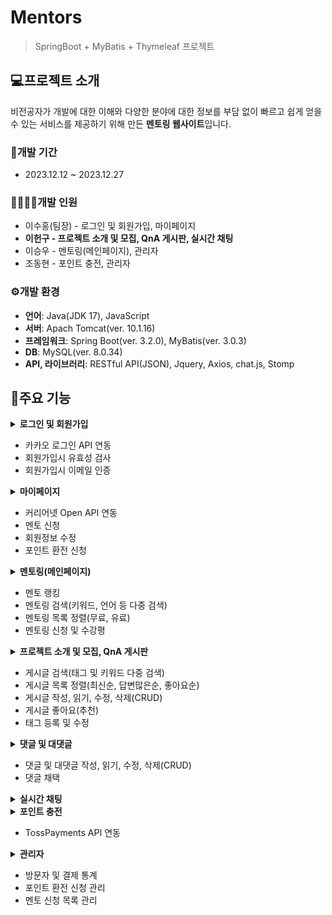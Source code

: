 # Mentors
> SpringBoot + MyBatis + Thymeleaf 프로젝트

## :computer:프로젝트 소개
비전공자가 개발에 대한 이해와 다양한 분야에 대한 정보를 부담 없이 빠르고 쉽게 얻을 수 있는 서비스를 제공하기 위해 만든 **멘토링 웹사이트**입니다.

### :calendar:개발 기간
- 2023.12.12 ~ 2023.12.27

### :family_man_woman_girl_boy:개발 인원
- 이수홍(팀장) - 로그인 및 회원가입, 마이페이지
- **이헌구 - 프로젝트 소개 및 모집, QnA 게시판, 실시간 채팅**
- 이승우 - 멘토링(메인페이지), 관리자
- 조동현 - 포인트 충전, 관리자

### :gear:개발 환경
- **언어**: Java(JDK 17), JavaScript
- **서버**: Apach Tomcat(ver. 10.1.16)
- **프레임워크**: Spring Boot(ver. 3.2.0), MyBatis(ver. 3.0.3)
- **DB**: MySQL(ver. 8.0.34)
- **API, 라이브러리**: RESTful API(JSON), Jquery, Axios, chat.js, Stomp

## :pushpin:주요 기능

<details markdown="1">
  <summary><b>로그인 및 회원가입</b></summary>
  <div>
    <img src="https://github.com/portLee/mentors/assets/146898974/dd25d049-2260-4b81-94eb-600dcb3d0cc7">
  </div>
</details>

- 카카오 로그인 API 연동
- 회원가입시 유효성 검사
- 회원가입시 이메일 인증

<details markdown="1">
  <summary><b>마이페이지</b></summary>
  <div>
    <img src="https://github.com/portLee/mentors/assets/146898974/42011a52-112b-42bd-a6a5-2d2d6e05ae43">
    <img src="https://github.com/portLee/mentors/assets/146898974/fbc2ce44-9086-4fcf-9290-edddb7665823">
  </div>
</details>

- 커리어넷 Open API 연동
- 멘토 신청
- 회원정보 수정
- 포인트 환전 신청

<details markdown="1">
  <summary><b>멘토링(메인페이지)</b></summary>
  <div>
    <img src="https://github.com/portLee/mentors/assets/146898974/3cc8388d-359c-498e-b5f3-dac1236a6e74">
    <img src="https://github.com/portLee/mentors/assets/146898974/93ee395f-a8e9-4216-ab9d-451632cfe388">
  </div>
</details>

- 멘토 랭킹
- 멘토링 검색(키워드, 언어 등 다중 검색)
- 멘토링 목록 정렬(무료, 유료)
- 멘토링 신청 및 수강평

<details markdown="1">
  <summary><b>프로젝트 소개 및 모집, QnA 게시판</b></summary>
  <div>
    <img src="https://github.com/portLee/mentors/assets/146898974/cb4b0500-5733-4dfc-8f62-922668418a98">
  </div>
</details>

- 게시글 검색(태그 및 키워드 다중 검색)
- 게시글 목록 정렬(최신순, 답변많은순, 좋아요순)
- 게시글 작성, 읽기, 수정, 삭제(CRUD)
- 게시글 좋아요(추천)
- 태그 등록 및 수정

<details markdown="1">
  <summary><b>댓글 및 대댓글</b></summary>
  <div>
    <img src="https://github.com/portLee/mentors/assets/146898974/2e03a449-b7a5-4e93-9416-2ec59f88d601">
  </div>
</details>

- 댓글 및 대댓글 작성, 읽기, 수정, 삭제(CRUD)
- 댓글 채택

<details markdown="1">
  <summary><b>실시간 채팅</b></summary>
  <div>
    <img src="https://github.com/portLee/mentors/assets/146898974/3d167cf0-799a-4cae-91ad-de0a11edb416">
  </div>
</details>

<details markdown="1">
  <summary><b>포인트 충전</b></summary>
  <div>
    <img src="https://github.com/portLee/mentors/assets/146898974/22f01604-7346-400e-bf9c-3e078ac777aa">
  </div>
</details>

- TossPayments API 연동

<details markdown="1">
  <summary><b>관리자</b></summary>
  <div>
    <img src="https://github.com/portLee/mentors/assets/146898974/3fd05829-4fbd-4e37-bacc-489380abf5a4">
    <img src="https://github.com/portLee/mentors/assets/146898974/46008e0c-7742-4b4d-8172-f10271a02e3f">
    <img src="https://github.com/portLee/mentors/assets/146898974/d80c0cd8-1ecc-4df6-94a3-57a19a8b29a4">
  </div>
</details>

- 방문자 및 결제 통계
- 포인트 환전 신청 관리
- 멘토 신청 목록 관리

<!-- Markdown link & img dfn's -->
[npm-image]: https://img.shields.io/npm/v/datadog-metrics.svg?style=flat-square
[npm-url]: https://npmjs.org/package/datadog-metrics
[npm-downloads]: https://img.shields.io/npm/dm/datadog-metrics.svg?style=flat-square
[travis-image]: https://img.shields.io/travis/dbader/node-datadog-metrics/master.svg?style=flat-square
[travis-url]: https://travis-ci.org/dbader/node-datadog-metrics
[wiki]: https://github.com/yourname/yourproject/wiki
